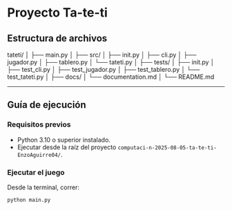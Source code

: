 # Proyecto Ta-te-ti

## Estructura de archivos

tateti/
│
├── main.py
│
├── src/
│ ├── init.py
│ ├── cli.py
│ ├── jugador.py
│ ├── tablero.py
│ └── tateti.py
│
├── tests/
│ ├── init.py
│ ├── test_cli.py
│ ├── test_jugador.py
│ ├── test_tablero.py
│ └── test_tateti.py
│
├── docs/
│ └── documentation.md
│
└── README.md


---

## Guía de ejecución

### Requisitos previos

- Python 3.10 o superior instalado.
- Ejecutar desde la raíz del proyecto `computaci-n-2025-08-05-ta-te-ti-EnzoAguirre04/`.

### Ejecutar el juego

Desde la terminal, correr:

```bash
python main.py